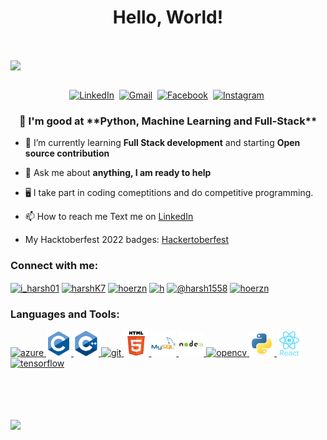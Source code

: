 


<h1 align="center">Hello, World! </h1>
<br>

<img align="center" src="https://readme-typing-svg.herokuapp.com?color=%2336BCF7&lines=This+is+Harsh." /><br>
<p align="center">
<br>
<a href="https://www.linkedin.com/in/harshkashyap/"><img src="https://img.shields.io/badge/linkedin-%230077B5.svg?&style=for-the-badge&logo=linkedin&logoColor=white" alt="LinkedIn" /></a>&nbsp;
<a href="mailto:harshinprivate@gmail.com?body=Hi%20Satish,"><img src="https://img.shields.io/badge/gmail-%23D14836.svg?&style=for-the-badge&logo=gmail&logoColor=white" alt="Gmail"/></a>&nbsp;
<a href="https://www.facebook.com/harsh.kashyap.3950178"><img src="https://img.shields.io/badge/facebook-%231877F2.svg?&style=for-the-badge&logo=facebook&logoColor=white" alt="Facebook" /></a>&nbsp;
<a href="https://instagram.com/harshinpublic/"><img src="https://img.shields.io/badge/instagram-%23E4405F.svg?&style=for-the-badge&logo=instagram&logoColor=white" alt="Instagram" /></a>&nbsp;
</p>




<h3 align="center"> 🔭 I'm good at **Python, Machine Learning and Full-Stack** </h3>

- 🌱 I’m currently learning **Full Stack development** and starting **Open source contribution**

- 💬 Ask me about **anything, I am ready to help**

- 🖥️ I take part in coding comeptitions and do competitive programming.

- 📫 How to reach me Text me on [LinkedIn ](https://www.linkedin.com/in/harshkashyap/)
- My Hacktoberfest 2022 badges: [Hackertoberfest ](https://www.holopin.io/@harshk7#badges)



<h3 align="left">Connect with me:</h3>
<p align="left">
<a href="https://twitter.com/i_harsh01" target="blank"><img align="center" src="https://raw.githubusercontent.com/rahuldkjain/github-profile-readme-generator/master/src/images/icons/Social/twitter.svg" alt="i_harsh01" height="30" width="40" /></a>
<a href="https://www.codechef.com/users/harshk7" target="blank"><img align="center" src="https://cdn.jsdelivr.net/npm/simple-icons@3.1.0/icons/codechef.svg" alt="harshK7" height="30" width="40" /></a>
<a href="https://www.hackerrank.com/hoerzn" target="blank"><img align="center" src="https://raw.githubusercontent.com/rahuldkjain/github-profile-readme-generator/master/src/images/icons/Social/hackerrank.svg" alt="hoerzn" height="30" width="40" /></a>
<a href="https://codeforces.com/profile/HarshK7" target="blank"><img align="center" src="![image](https://user-images.githubusercontent.com/103498656/182222506-34b0141a-9cdc-4c8b-8ffa-3287a068913f.png)" alt="h" height="30" width="40" /></a>
<a href="https://www.hackerearth.com/@harsh1558" target="blank"><img align="center" src="https://raw.githubusercontent.com/rahuldkjain/github-profile-readme-generator/master/src/images/icons/Social/hackerearth.svg" alt="@harsh1558" height="30" width="40" /></a>
<a href="https://auth.geeksforgeeks.org/user/hoerzn" target="blank"><img align="center" src="https://raw.githubusercontent.com/rahuldkjain/github-profile-readme-generator/master/src/images/icons/Social/geeks-for-geeks.svg" alt="hoerzn" height="30" width="40" /></a>
</p>


<h3 align="left">Languages and Tools:</h3>
<p align="left"> <a href="https://azure.microsoft.com/en-in/" target="_blank" rel="noreferrer"> <img src="https://www.vectorlogo.zone/logos/microsoft_azure/microsoft_azure-icon.svg" alt="azure" width="40" height="40"/> </a> <a href="https://www.cprogramming.com/" target="_blank" rel="noreferrer"> <img src="https://raw.githubusercontent.com/devicons/devicon/master/icons/c/c-original.svg" alt="c" width="40" height="40"/> </a> <a href="https://www.w3schools.com/cpp/" target="_blank" rel="noreferrer"> <img src="https://raw.githubusercontent.com/devicons/devicon/master/icons/cplusplus/cplusplus-original.svg" alt="cplusplus" width="40" height="40"/> </a> <a href="https://git-scm.com/" target="_blank" rel="noreferrer"> <img src="https://www.vectorlogo.zone/logos/git-scm/git-scm-icon.svg" alt="git" width="40" height="40"/> </a> <a href="https://www.w3.org/html/" target="_blank" rel="noreferrer"> <img src="https://raw.githubusercontent.com/devicons/devicon/master/icons/html5/html5-original-wordmark.svg" alt="html5" width="40" height="40"/> </a> <a href="https://www.mysql.com/" target="_blank" rel="noreferrer"> <img src="https://raw.githubusercontent.com/devicons/devicon/master/icons/mysql/mysql-original-wordmark.svg" alt="mysql" width="40" height="40"/> </a> <a href="https://nodejs.org" target="_blank" rel="noreferrer"> <img src="https://raw.githubusercontent.com/devicons/devicon/master/icons/nodejs/nodejs-original-wordmark.svg" alt="nodejs" width="40" height="40"/> </a> <a href="https://opencv.org/" target="_blank" rel="noreferrer"> <img src="https://www.vectorlogo.zone/logos/opencv/opencv-icon.svg" alt="opencv" width="40" height="40"/> </a> <a href="https://www.python.org" target="_blank" rel="noreferrer"> <img src="https://raw.githubusercontent.com/devicons/devicon/master/icons/python/python-original.svg" alt="python" width="40" height="40"/> </a> <a href="https://reactjs.org/" target="_blank" rel="noreferrer"> <img src="https://raw.githubusercontent.com/devicons/devicon/master/icons/react/react-original-wordmark.svg" alt="react" width="40" height="40"/> </a> <a href="https://www.tensorflow.org" target="_blank" rel="noreferrer"> <img src="https://www.vectorlogo.zone/logos/tensorflow/tensorflow-icon.svg" alt="tensorflow" width="40" height="40"/> </a> </p>

</br>
</br>
</br>
</br>

<img src="http://github-readme-streak-stats.herokuapp.com?user=oerzn&theme=github-dark" width="48%">
